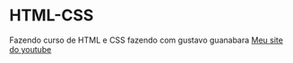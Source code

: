 # HTML-CSS
 Fazendo curso de HTML e CSS fazendo com gustavo guanabara
 <a href="http://www.youtube.com">Meu site do youtube</a> 
